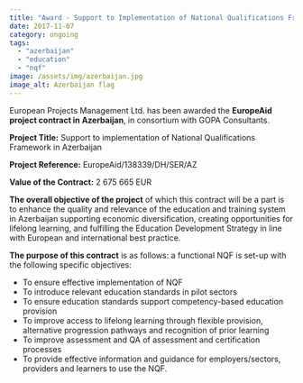 ```yaml
---
title: "Award - Support to Implementation of National Qualifications Framework in Azerbaijan"
date: 2017-11-07
category: ongoing
tags: 
  - "azerbaijan"
  - "education"
  - "nqf"
image: /assets/img/azerbaijan.jpg
image_alt: Azerbaijan flag
---
```


European Projects Management Ltd. has been awarded the **EuropeAid project contract in Azerbaijan**, in consortium with GOPA Consultants.

**Project Title:** Support to implementation of National Qualifications Framework in Azerbaijan

**Project Reference:** EuropeAid/138339/DH/SER/AZ

**Value of the Contract:** 2 675 665 EUR

**The overall objective of the project** of which this contract will be a part is to enhance the quality and relevance of the education and training system in Azerbaijan supporting economic diversification, creating opportunities for lifelong learning, and fulfilling the Education Development Strategy in line with European and international best practice.

**The purpose of this contract** is as follows: a functional NQF is set-up with the following specific objectives:

- To ensure effective implementation of NQF
- To introduce relevant education standards in pilot sectors
- To ensure education standards support competency-based education provision
- To improve access to lifelong learning through flexible provision, alternative progression pathways and recognition of prior learning
- To improve assessment and QA of assessment and certification processes
- To provide effective information and guidance for employers/sectors, providers and learners to use the NQF.
